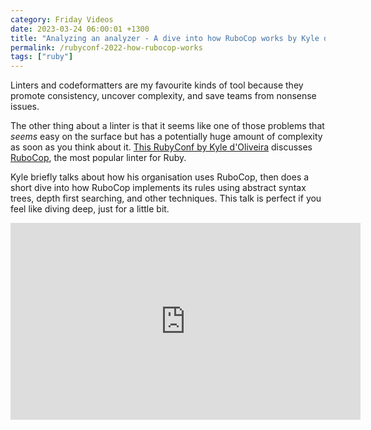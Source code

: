```yaml
---
category: Friday Videos
date: 2023-03-24 06:00:01 +1300
title: "Analyzing an analyzer - A dive into how RuboCop works by Kyle d'Oliveira"
permalink: /rubyconf-2022-how-rubocop-works
tags: ["ruby"]
---
```


Linters and codeformatters are my favourite kinds of tool because they promote consistency, uncover complexity, and save teams from nonsense issues.

The other thing about a linter is that it seems like one of those problems that *seems* easy on the surface but has a potentially huge amount of complexity as soon as you think about it. [This RubyConf by Kyle d'Oliveira](https://www.youtube.com/watch?v=pSCMgcttW4c) discusses [RuboCop](https://github.com/rubocop/rubocop), the most popular linter for Ruby.

Kyle briefly talks about how his organisation uses RuboCop, then does a short dive into how RuboCop implements its rules using abstract syntax trees, depth first searching, and other techniques. This talk is perfect if you feel like diving deep, just for a little bit.


<iframe width="560" height="315" src="https://www.youtube-nocookie.com/embed/pSCMgcttW4c?controls=0" title="YouTube video player" frameborder="0" allow="accelerometer; autoplay; clipboard-write; encrypted-media; gyroscope; picture-in-picture" allowfullscreen></iframe>